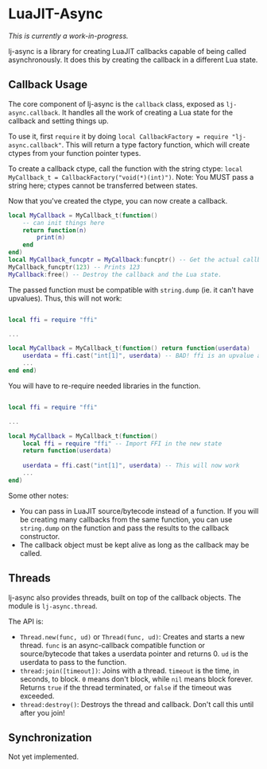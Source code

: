 
LuaJIT-Async
============

*This is currently a work-in-progress.*

lj-async is a library for creating LuaJIT callbacks capable of being called asynchronously. It does this by creating the callback in a different Lua state.

Callback Usage
--------------

The core component of lj-async is the `callback` class, exposed as `lj-async.callback`. It handles all the work of creating a Lua state for the callback and setting things up.

To use it, first `require` it by doing `local CallbackFactory = require "lj-async.callback"`. This will return a type factory function, which will create ctypes from your function pointer types.

To create a callback ctype, call the function with the string ctype: `local MyCallback_t = CallbackFactory("void(*)(int)")`. Note: You MUST pass a string here; ctypes cannot be transferred between states.

Now that you've created the ctype, you can now create a callback.

```lua
local MyCallback = MyCallback_t(function()
	-- can init things here
	return function(n) 
		print(n) 
	end 
end)
local MyCallback_funcptr = MyCallback:funcptr() -- Get the actual callback
MyCallback_funcptr(123) -- Prints 123
MyCallback:free() -- Destroy the callback and the Lua state.
```

The passed function must be compatible with `string.dump` (ie. it can't have upvalues). Thus, this will not work:

```lua

local ffi = require "ffi"

...

local MyCallback = MyCallback_t(function() return function(userdata)
	userdata = ffi.cast("int[1]", userdata) -- BAD! ffi is an upvalue and not preserved by string.dump!
	...
end end)
```

You will have to re-require needed libraries in the function.

```lua

local ffi = require "ffi"

...

local MyCallback = MyCallback_t(function()
	local ffi = require "ffi" -- Import FFI in the new state
	return function(userdata)
	
	userdata = ffi.cast("int[1]", userdata) -- This will now work
	...
end)
```

Some other notes:
* You can pass in LuaJIT source/bytecode instead of a function. If you will be creating many callbacks from the same function, you can use `string.dump` on the function and pass the results to the callback constructor.
* The callback object must be kept alive as long as the callback may be called.

Threads
-------

lj-async also provides threads, built on top of the callback objects. The module is `lj-async.thread`.

The API is:

* `Thread.new(func, ud)` or `Thread(func, ud)`: Creates and starts a new thread. `func` is an async-callback compatible function or source/bytecode that takes a userdata pointer and returns 0. `ud` is the userdata to pass to the function.
* `thread:join([timeout])`: Joins with a thread. `timeout` is the time, in seconds, to block. `0` means don't block, while `nil` means block forever. Returns `true` if the thread terminated, or `false` if the timeout was exceeded.
* `thread:destroy()`: Destroys the thread and callback. Don't call this until after you join!

Synchronization
---------------

Not yet implemented.
